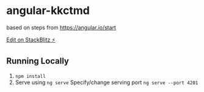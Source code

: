 # angular-kkctmd
based on steps from https://angular.io/start

[Edit on StackBlitz ⚡️](https://stackblitz.com/edit/angular-kkctmd)

## Running Locally

1. `npm install`
2. Serve using `ng serve`
  Specify/change serving port `ng serve --port 4201`
